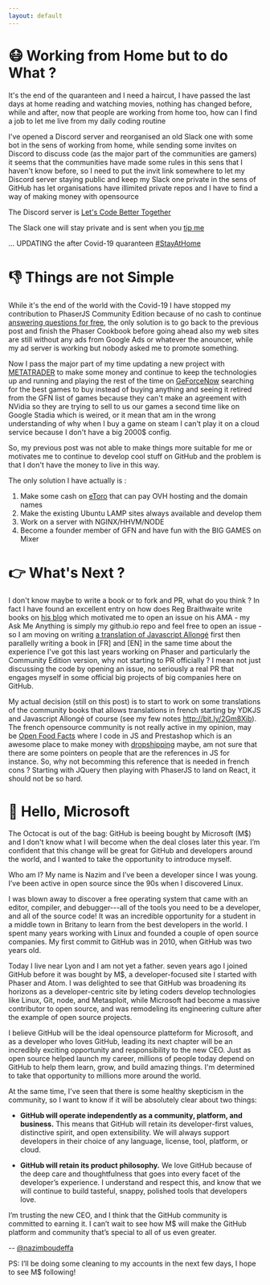 ```yaml
---
layout: default
---
```


# 😷 Working from Home but to do What ?

It's the end of the quaranteen and I need a haircut, I have passed the last days at home reading and watching movies, nothing has changed before, while and after, now that people are working from home too, how can I find a job to let me live from my daily coding routine

I've opened a Discord server and reorganised an old Slack one with some bot in the sens of working from home, while sending some invites on Discord to discuss code (as the major part of the communities are gamers) it seems that the communities have made some rules in this sens that I haven't know before, so I need to put the invit link somewhere to let my Discord server staying public and keep my Slack one private in the sens of GitHub has let organisations have illimited private repos and I have to find a way of making money with opensource

The Discord server is [Let's Code Better Together](https://discord.gg/EpZTKMb) 

The Slack one will stay private and is sent when you [tip me](https://fr.tipeee.com/nazimboudeffa)

... UPDATING the after Covid-19 quaranteen [#StayAtHome](https://twitter.com/search?q=%23StayAtHome)

# 👎 Things are not Simple

While it's the end of the world with the Covid-19 I have stopped my contribution to PhaserJS Community Edition because of no cash to continue [answering questions for free](https://stackoverflow.com/search?q=user:2107253+[phaser-framework]), the only solution is to go back to the previous post and finish the Phaser Cookbook before going ahead also my web sites are still without any ads from Google Ads or whatever the anouncer, while my ad server is working but nobody asked me to promote something.

Now I pass the major part of my time updating a new project with [METATRADER](https://trello.com/b/YNVaqAtS/metatrader) to make some money and continue to keep the technologies up and running and playing the rest of the time on [GeForceNow](https://trello.com/b/EBT5dqv1/geforcenow) searching for the best games to buy instead of buying anything and seeing it retired from the GFN list of games because they can't make an agreement with NVidia so they are trying to sell to us our games a second time like on Google Stadia which is weired, or it mean that am in the wrong understanding of why when I buy a game on steam I can't play it on a cloud service because I don't have a big 2000$ config. 

So, my previous post was not able to make things more suitable for me or motivates me to continue to develop cool stuff on GitHub and the problem is that I don't have the money to live in this way.

The only solution I have actually is :

1. Make some cash on [eToro](https://www.etoro.com/people/nazimboudeffa) that can pay OVH hosting and the domain names
2. Make the existing Ubuntu LAMP sites always available and develop them
3. Work on a server with NGINX/HHVM/NODE
4. Become a founder member of GFN and have fun with the BIG GAMES on Mixer

# 👉 What's Next ?

I don't know maybe to write a book or to fork and PR, what do you think ? In fact I have found an excellent entry on how does Reg Braithwaite write books on [his blog](http://braythwayt.com/2015/01/29/how-i-write-books-with-github-and-leanpub.html) which motivated me to open an issue on his AMA - my Ask Me Anything is simply my github.io repo and feel free to open an issue - so I am moving on writing [a translation of Javascript Allongé](https://leanpub.com/javascript-rallonge) first then parallelly writing a book in [FR] and [EN] in the same time about the experience I've got this last years working on Phaser and particularly the Community Edition version, why not starting to PR officially ? I mean not just discussing the code by opening an issue, no seriously a real PR that engages myself in some official big projects of big companies here on GitHub.

My actual decision (still on this post) is to start to work on some translations of the community books that allows translations in french starting by YDKJS and Javascript Allongé of course (see my few notes http://bit.ly/2Gm8Xib). The french opensource community is not really active in my opinion, may be [Open Food Facts](https://openfoodfacts.org) where I code in JS and Prestashop which is an awesome place to make money with [dropshipping](https://github.com/nazimboudeffa/prestaliexpress) maybe, am not sure that there are some pointers on people that are the references in JS for instance. So, why not becomming this reference that is needed in french cons ? Starting with JQuery then playing with PhaserJS to land on React, it should not be so hard.


# 👋 Hello, Microsoft

The Octocat is out of the bag: GitHub is beeing bought by Microsoft (M$) and I don't know what I will become when the deal closes later this year. I’m confident that this change will be great for GitHub and developers around the world, and I wanted to take the opportunity to introduce myself.

Who am I? My name is Nazim and I’ve been a developer since I was young. I’ve been active in open source since the 90s when I discovered Linux.

I was blown away to discover a free operating system that came with an editor, compiler, and debugger---all of the tools you need to be a developer, and all of the source code! It was an incredible opportunity for a student in a middle town in Britany to learn from the best developers in the world. I spent many years working with Linux and founded a couple of open source companies. My first commit to GitHub was in 2010, when GitHub was two years old.

Today I live near Lyon and I am not yet a father. seven years ago I joined GitHub before it was bought by M$, a developer-focused site I started with Phaser and Atom. I was delighted to see that GitHub was broadening its horizons as a developer-centric site by leting coders develop  technologies like Linux, Git, node, and Metasploit, while Microsoft had become a massive contributor to open source, and was remodeling its engineering culture after the example of open source projects.

I believe GitHub will be the ideal opensource platteform for Microsoft, and as a developer who loves GitHub, leading its next chapter will be an incredibly exciting opportunity and responsibility to the new CEO. Just as open source helped launch my career, millions of people today depend on GitHub to help them learn, grow, and build amazing things. I'm determined to take that opportunity to millions more around the world.

At the same time, I've seen that there is some healthy skepticism in the community, so I want to know if it will be absolutely clear about two things:

* **GitHub will operate independently as a community, platform, and business.** This means that GitHub will retain its developer-first values, distinctive spirit, and open extensibility. We will always support developers in their choice of any language, license, tool, platform, or cloud.

* **GitHub will retain its product philosophy.** We love GitHub because of the deep care and thoughtfulness that goes into every facet of the developer’s experience. I understand and respect this, and know that we will continue to build tasteful, snappy, polished tools that developers love.

I’m trusting the new CEO, and I think that the GitHub community is committed to earning it. I can’t wait to see how M$ will make the GitHub platform and community that’s special to all of us even greater.

-- [@nazimboudeffa](https://github.com/nazimboudeffa)

PS: I’ll be doing some cleaning to my accounts in the next few days, I hope to see M$ following!
